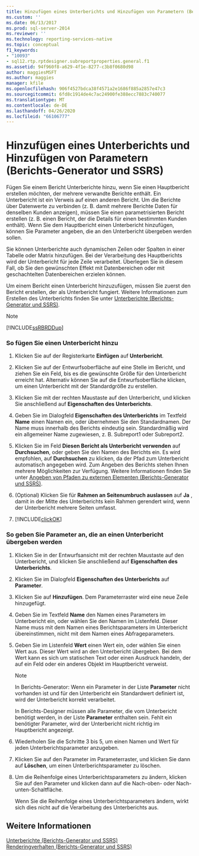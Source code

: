 ```yaml
---
title: Hinzufügen eines Unterberichts und Hinzufügen von Parametern (Berichts-Generator und SSRS) | Microsoft-Dokumentation
ms.custom: ''
ms.date: 06/13/2017
ms.prod: sql-server-2014
ms.reviewer: ''
ms.technology: reporting-services-native
ms.topic: conceptual
f1_keywords:
- "10093"
- sql12.rtp.rptdesigner.subreportproperties.general.f1
ms.assetid: 94f960f8-a629-4f1e-8277-c3b8f0680d98
author: maggiesMSFT
ms.author: maggies
manager: kfile
ms.openlocfilehash: 906f4527bdca38f4571a2e1686f885a2857e47c3
ms.sourcegitcommit: 6fd8c1914de4c7ac24900fe388ecc7883c740077
ms.translationtype: MT
ms.contentlocale: de-DE
ms.lasthandoff: 04/26/2020
ms.locfileid: "66106777"
---
```

# <a name="add-a-subreport-and-parameters-report-builder-and-ssrs"></a>Hinzufügen eines Unterberichts und Hinzufügen von Parametern (Berichts-Generator und SSRS)
  Fügen Sie einem Bericht Unterberichte hinzu, wenn Sie einen Hauptbericht erstellen möchten, der mehrere verwandte Berichte enthält. Ein Unterbericht ist ein Verweis auf einen anderen Bericht. Um die Berichte über Datenwerte zu verbinden (z. B. damit mehrere Berichte Daten für denselben Kunden anzeigen), müssen Sie einen parametrisierten Bericht erstellen (z. B. einen Bericht, der die Details für einen bestimmten Kunden enthält). Wenn Sie dem Hauptbericht einen Unterbericht hinzufügen, können Sie Parameter angeben, die an den Unterbericht übergeben werden sollen.  
  
 Sie können Unterberichte auch dynamischen Zeilen oder Spalten in einer Tabelle oder Matrix hinzufügen. Bei der Verarbeitung des Hauptberichts wird der Unterbericht für jede Zeile verarbeitet. Überlegen Sie in diesem Fall, ob Sie den gewünschten Effekt mit Datenbereichen oder mit geschachtelten Datenbereichen erzielen können.  
  
 Um einem Bericht einen Unterbericht hinzuzufügen, müssen Sie zuerst den Bericht erstellen, der als Unterbericht fungiert. Weitere Informationen zum Erstellen des Unterberichts finden Sie unter [Unterberichte &#40;Berichts-Generator und SSRS&#41;](subreports-report-builder-and-ssrs.md).  
  
> [!NOTE]  
>  [!INCLUDE[ssRBRDDup](../../includes/ssrbrddup-md.md)]  
  
### <a name="to-add-a-subreport"></a>So fügen Sie einen Unterbericht hinzu  
  
1.  Klicken Sie auf der Registerkarte **Einfügen** auf **Unterbericht**.  
  
2.  Klicken Sie auf der Entwurfsoberfläche auf eine Stelle im Bericht, und ziehen Sie ein Feld, bis es die gewünschte Größe für den Unterbericht erreicht hat. Alternativ können Sie auf die Entwurfsoberfläche klicken, um einen Unterbericht mit der Standardgröße zu erstellen.  
  
3.  Klicken Sie mit der rechten Maustaste auf den Unterbericht, und klicken Sie anschließend auf **Eigenschaften des Unterberichts**.  
  
4.  Geben Sie im Dialogfeld **Eigenschaften des Unterberichts** im Textfeld **Name** einen Namen ein, oder übernehmen Sie den Standardnamen. Der Name muss innerhalb des Berichts eindeutig sein. Standardmäßig wird ein allgemeiner Name zugewiesen, z. B. Subreport1 oder Subreport2.  
  
5.  Klicken Sie im Feld **Diesen Bericht als Unterbericht verwenden** auf **Durchsuchen**, oder geben Sie den Namen des Berichts ein. Es wird empfohlen, auf **Durchsuchen** zu klicken, da der Pfad zum Unterbericht automatisch angegeben wird. Zum Angeben des Berichts stehen Ihnen mehrere Möglichkeiten zur Verfügung. Weitere Informationen finden Sie unter [Angeben von Pfaden zu externen Elementen &#40;Berichts-Generator und SSRS&#41;](specifying-paths-to-external-items-report-builder-and-ssrs.md).  
  
6.  (Optional) Klicken Sie für **Rahmen an Seitenumbruch auslassen** auf **Ja** , damit in der Mitte des Unterberichts kein Rahmen gerendert wird, wenn der Unterbericht mehrere Seiten umfasst.  
  
7.  [!INCLUDE[clickOK](../../includes/clickok-md.md)]  
  
### <a name="to-specify-parameters-to-pass-to-a-subreport"></a>So geben Sie Parameter an, die an einen Unterbericht übergeben werden  
  
1.  Klicken Sie in der Entwurfsansicht mit der rechten Maustaste auf den Unterbericht, und klicken Sie anschließend auf **Eigenschaften des Unterberichts**.  
  
2.  Klicken Sie im Dialogfeld **Eigenschaften des Unterberichts** auf **Parameter**.  
  
3.  Klicken Sie auf **Hinzufügen**. Dem Parameterraster wird eine neue Zeile hinzugefügt.  
  
4.  Geben Sie im Textfeld **Name** den Namen eines Parameters im Unterbericht ein, oder wählen Sie den Namen im Listenfeld. Dieser Name muss mit dem Namen eines Berichtsparameters im Unterbericht übereinstimmen, nicht mit dem Namen eines Abfrageparameters.  
  
5.  Geben Sie im Listenfeld **Wert** einen Wert ein, oder wählen Sie einen Wert aus. Dieser Wert wird an den Unterbericht übergeben. Bei dem Wert kann es sich um statischen Text oder einen Ausdruck handeln, der auf ein Feld oder ein anderes Objekt im Hauptbericht verweist.  
  
    > [!NOTE]  
    >  In Berichts-Generator: Wenn ein Parameter in der Liste **Parameter** nicht vorhanden ist und für den Unterbericht ein Standardwert definiert ist, wird der Unterbericht korrekt verarbeitet.  
    >   
    >  In Berichts-Designer müssen alle Parameter, die vom Unterbericht benötigt werden, in der Liste **Parameter** enthalten sein. Fehlt ein benötigter Parameter, wird der Unterbericht nicht richtig im Hauptbericht angezeigt.  
  
6.  Wiederholen Sie die Schritte 3 bis 5, um einen Namen und Wert für jeden Unterberichtsparameter anzugeben.  
  
7.  Klicken Sie auf den Parameter im Parameterraster, und klicken Sie dann auf **Löschen**, um einen Unterberichtsparameter zu löschen.  
  
8.  Um die Reihenfolge eines Unterberichtsparameters zu ändern, klicken Sie auf den Parameter und klicken dann auf die Nach-oben- oder Nach-unten-Schaltfläche.  
  
     Wenn Sie die Reihenfolge eines Unterberichtsparameters ändern, wirkt sich dies nicht auf die Verarbeitung des Unterberichts aus.  
  
## <a name="see-also"></a>Weitere Informationen  
 [Unterberichte &#40;Berichts-Generator und SSRS&#41;](subreports-report-builder-and-ssrs.md)   
 [Renderingverhalten (Berichts-Generator und SSRS)](rendering-behaviors-report-builder-and-ssrs.md)  
  
  

